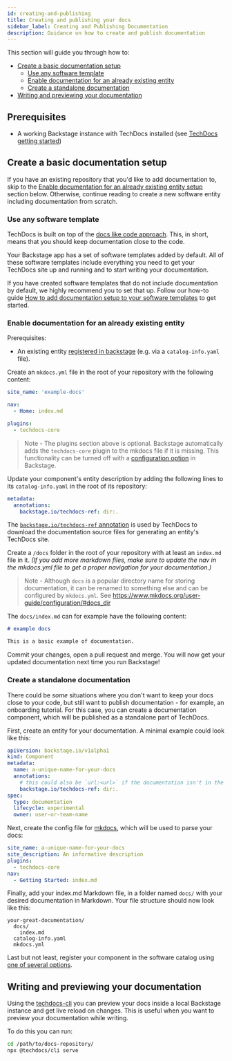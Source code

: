 ```yaml
---
id: creating-and-publishing
title: Creating and publishing your docs
sidebar_label: Creating and Publishing Documentation
description: Guidance on how to create and publish documentation
---
```


This section will guide you through how to:

- [Create a basic documentation setup](#create-a-basic-documentation-setup)
  - [Use any software template](#use-any-software-template)
  - [Enable documentation for an already existing entity](#enable-documentation-for-an-already-existing-entity)
  - [Create a standalone documentation](#create-a-standalone-documentation)
- [Writing and previewing your documentation](#writing-and-previewing-your-documentation)

## Prerequisites

- A working Backstage instance with TechDocs installed (see
  [TechDocs getting started](getting-started.md))

## Create a basic documentation setup

If you have an existing repository that you'd like to add documentation to, skip
to the
[Enable documentation for an already existing entity setup](#enable-documentation-for-an-already-existing-entity)
section below. Otherwise, continue reading to create a new software entity
including documentation from scratch.

### Use any software template

TechDocs is built on top of the
[docs like code approach](https://www.docslikecode.com/about/). This, in short,
means that you should keep documentation close to the code.

Your Backstage app has a set of software templates added by default. All of
these software templates include everything you need to get your TechDocs site
up and running and to start writing your documentation.

If you have created software templates that do not include documentation by
default, we highly recommend you to set that up. Follow our how-to guide
[How to add documentation setup to your software templates](./how-to-guides.md#how-to-add-the-documentation-setup-to-your-software-templates)
to get started.

### Enable documentation for an already existing entity

Prerequisites:

- An existing entity
  [registered in backstage](../software-catalog/index.md#adding-components-to-the-catalog)
  (e.g. via a `catalog-info.yaml` file).

Create an `mkdocs.yml` file in the root of your repository with the following
content:

```yaml
site_name: 'example-docs'

nav:
  - Home: index.md

plugins:
  - techdocs-core
```

> Note - The plugins section above is optional. Backstage automatically adds the `techdocs-core` plugin to the
> mkdocs file if it is missing. This functionality can be turned off with a [configuration option](./configuration.md) in Backstage.

Update your component's entity description by adding the following lines to its
`catalog-info.yaml` in the root of its repository:

```yaml
metadata:
  annotations:
    backstage.io/techdocs-ref: dir:.
```

The
[`backstage.io/techdocs-ref` annotation](../software-catalog/well-known-annotations.md#backstageiotechdocs-ref)
is used by TechDocs to download the documentation source files for generating an
entity's TechDocs site.

Create a `/docs` folder in the root of your repository with at least an
`index.md` file in it. _(If you add more markdown files, make sure to update the
nav in the mkdocs.yml file to get a proper navigation for your documentation.)_

> Note - Although `docs` is a popular directory name for storing documentation,
> it can be renamed to something else and can be configured by `mkdocs.yml`. See
> https://www.mkdocs.org/user-guide/configuration/#docs_dir

The `docs/index.md` can for example have the following content:

```md
# example docs

This is a basic example of documentation.
```

Commit your changes, open a pull request and merge. You will now get your
updated documentation next time you run Backstage!

### Create a standalone documentation

There could be _some_ situations where you don't want to keep your docs close to
your code, but still want to publish documentation - for example, an onboarding
tutorial. For this case, you can create a documentation component, which will be
published as a standalone part of TechDocs.

First, create an entity for your documentation. A minimal example could look like
this:

```yaml title="catalog-info.yaml"
apiVersion: backstage.io/v1alpha1
kind: Component
metadata:
  name: a-unique-name-for-your-docs
  annotations:
    # this could also be `url:<url>` if the documentation isn't in the same location
    backstage.io/techdocs-ref: dir:.
spec:
  type: documentation
  lifecycle: experimental
  owner: user-or-team-name
```

Next, create the config file for [mkdocs](https://www.mkdocs.org/), which will be
used to parse your docs:

```yaml title="mkdocs.yml"
site_name: a-unique-name-for-your-docs
site_description: An informative description
plugins:
  - techdocs-core
nav:
  - Getting Started: index.md
```

Finally, add your index.md Markdown file, in a folder named `docs/` with your desired
documentation in Markdown. Your file structure should now look like this:

```
your-great-documentation/
  docs/
    index.md
  catalog-info.yaml
  mkdocs.yml
```

Last but not least, register your component in the software catalog using
[one of several options](../software-catalog/index.md#adding-components-to-the-catalog).

## Writing and previewing your documentation

Using the [techdocs-cli](https://github.com/backstage/backstage/tree/master/packages/techdocs-cli) you can
preview your docs inside a local Backstage instance and get live reload on
changes. This is useful when you want to preview your documentation while
writing.

To do this you can run:

```bash
cd /path/to/docs-repository/
npx @techdocs/cli serve
```
